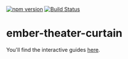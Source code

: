 [![npm version](https://badge.fury.io/js/ember-theater-curtain.svg)](https://badge.fury.io/js/ember-theater-curtain)
[![Build Status](https://travis-ci.org/ember-theater/ember-theater-curtain.svg?branch=master)](https://travis-ci.org/ember-theater/ember-theater-curtain)

# ember-theater-curtain

You'll find the interactive guides [here](http://www.ember.theater/learn/curtain).
